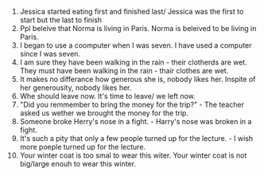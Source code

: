 1. Jessica started eating first and finished last/ Jessica was the first to start but the last to finish
2. Ppl beleive that Norma is living in Paris. Norma is beleived to be living in Paris.
3. I began to use a coomputer when I was seven. I have used a computer since I was seven.
4. I am sure they have been walking in the rain - their clotherds are wet. They must have been walking in the rain - thair clothes are wet.
5. It makes no differance how generous she is, nobody likes her. Inspite of her generousity, nobody likes her.
6. Whe should leave now. It's time to leave/ we left now. 
7. "Did you remmember to bring the money for the trip?" - The teacher asked us wether we brought the money for the trip.
8. Someone broke Herry's nose in a fight. - Harry's nose was broken in a fight.
9. It's such a pity that only a few people turned up for the lecture. - I wish more poeple turned up for the lecture.
10. Your winter coat is too smal to wear this witer. Your winter coat is not big/large enouh to wear this winter.
